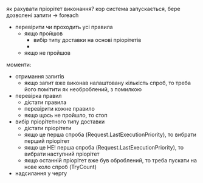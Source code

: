 як рахувати пріорітет виконання?
кор система запускається, бере дозволені запити -> foreach
* перевірити чи проходить усі правила
	* якщо пройшов
		* вибір типу доставки на основі пріорітетів
		* 
	* якщо не пройшов

моменти:
* отримання запитів
	* якщо запит вже виконав налаштовану кількість спроб, то треба його помітити як необроблений, з помилкою
* перевірка правил
	* дістати правила
	* перевірити кожне правило
	* якщо щось не пройшло, то стоп
* вибір пріорітетного типу доставки 
	* дістати пріорітети
	* якщо це перша спроба (Request.LastExecutionPriority), то вибрати перший пріорітет 
	* якщо це НЕ! перша спроба (Request.LastExecutionPriority), то вибрати наступний пріорітет 
	* якщо останній пріорітет вже був оброблений, то треба пускати на нове коло спроб (TryCount)
* надсилання у чергу